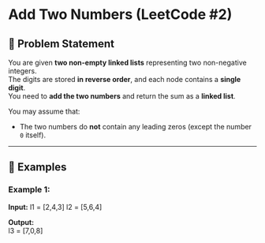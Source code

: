 # Add Two Numbers (LeetCode #2)

## 📄 Problem Statement

You are given **two non-empty linked lists** representing two non-negative integers.  
The digits are stored **in reverse order**, and each node contains a **single digit**.  
You need to **add the two numbers** and return the sum as a **linked list**.

You may assume that:

- The two numbers do **not** contain any leading zeros (except the number `0` itself).

---

## 📝 Examples

### Example 1:

**Input:**
l1 = [2,4,3]
l2 = [5,6,4]

**Output:**  
l3 = [7,0,8]
